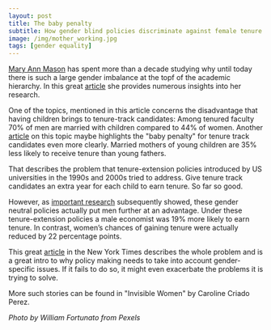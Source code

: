 ```yaml
---
layout: post
title: The baby penalty
subtitle: How gender blind policies discriminate against female tenure track candidates
image: /img/mother_working.jpg
tags: [gender equality]
---
```

[Mary Ann Mason](https://www.law.berkeley.edu/our-faculty/faculty-sites/mary-ann-mason/) has spent more than a decade studying why until today there is such a large gender imbalance at the topf of the academic hierarchy. 
In this great [article](https://slate.com/human-interest/2013/06/female-academics-pay-a-heavy-baby-penalty.html) she provides numerous insights into her research.

One of the topics, mentioned in this article concerns the disadvantage that having children brings to tenure-track candidates:
Among tenured faculty 70% of men are married with children compared to 44% of women.
Another [article](https://www.theatlantic.com/sexes/archive/2013/07/for-female-scientists-theres-no-good-time-to-have-children/278165/) on this topic maybe highlights the "baby penalty" for tenure track candidates even more clearly.
Married mothers of young children are 35% less likely to receive tenure than young fathers.

That describes the problem that tenure-extension policies introduced by US universities in the 1990s and 2000s tried to address.
Give tenure track candidates an extra year for each child to earn tenure. So far so good.

However, as [important research](https://www.iza.org/publications/dp/9904) subsequently showed, these gender neutral policies actually put men further at an advantage.
Under these tenure-extension policies a male economist was 19% more likely to earn tenure. In contrast, women’s chances of gaining tenure were actually reduced by 22 percentage points. 

This great [article](https://www.nytimes.com/2016/06/26/business/tenure-extension-policies-that-put-women-at-a-disadvantage.html) in the New York Times describes the whole problem and is a great intro to why policy making needs to take into account gender-specific issues.
If it fails to do so, it might even exacerbate the problems it is trying to solve.

More such stories can be found in "Invisible Women" by Caroline Criado Perez.
   
*Photo by William Fortunato from Pexels*